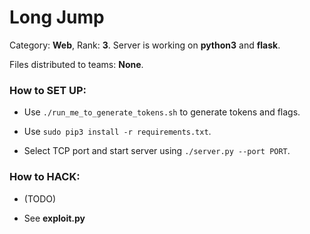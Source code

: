 # Long Jump

Category: **Web**, Rank: **3**.
Server is working on **python3** and **flask**.

Files distributed to teams: **None**.

### How to SET UP:
 
 - Use `./run_me_to_generate_tokens.sh` to generate tokens and flags.
 
 - Use `sudo pip3 install -r requirements.txt`.
 
 - Select TCP port and start server using `./server.py --port PORT`.

### How to HACK:

 - (TODO)

 - See **exploit.py**
